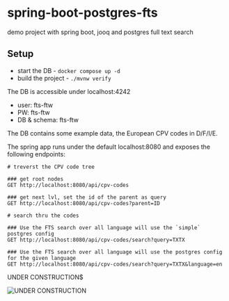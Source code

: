 # spring-boot-postgres-fts
demo project with spring boot, jooq and postgres full text search


## Setup

- start the DB - ``docker compose up -d``
- build the project - ``./mvnw verify``

The DB is accessible under localhost:4242
- user: fts-ftw
- PW: fts-ftw
- DB & schema: fts-ftw

The DB contains some example data, the European CPV codes in D/F/I/E.

The spring app runs under the default localhost:8080
and exposes the following endpoints:

```http request
# treverst the CPV code tree 

### get root nodes
GET http://localhost:8080/api/cpv-codes

### get next lvl, set the id of the parent as query
GET http://localhost:8080/api/cpv-codes?parent=ID

# search thru the codes 

### Use the FTS search over all language will use the `simple` postgres config
GET http://localhost:8080/api/cpv-codes/search?query=TXTX

### Use the FTS search over all language will use the postgres config for the given language
GET http://localhost:8080/api/cpv-codes/search?query=TXTX&language=en
```
  
UNDER CONSTRUCTION$

![UNDER CONSTRUCTION](https://media.giphy.com/media/ZTans30ONaaIM/giphy.gif)
